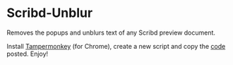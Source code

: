 # Scribd-Unblur

Removes the popups and unblurs text of any Scribd preview document.

Install <a href = "https://chrome.google.com/webstore/detail/tampermonkey/dhdgffkkebhmkfjojejmpbldmpobfkfo">Tampermonkey</a> (for Chrome), create a new script and copy the <a href = "https://github.com/Mouedrhiri/Scribd-Unblur/blob/main/script.js">code</a> posted. Enjoy!
